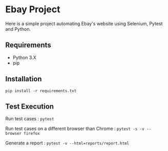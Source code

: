# Ebay Project
Here is a simple project automating Ebay's website using Selenium, Pytest and Python.

## Requirements
* Python 3.X
* pip

## Installation
`pip install -r requirements.txt`

## Test Execution
Run test cases : `pytest`

Run test cases on a different browser than Chrome : `pytest -s -v --browser firefox`

Generate a report : `pytest -v --html=reports/report.html`